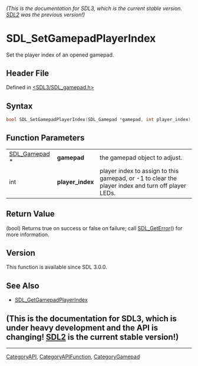###### (This is the documentation for SDL3, which is the current stable version. [SDL2](https://wiki.libsdl.org/SDL2/) was the previous version!)
# SDL_SetGamepadPlayerIndex

Set the player index of an opened gamepad.

## Header File

Defined in [<SDL3/SDL_gamepad.h>](https://github.com/libsdl-org/SDL/blob/main/include/SDL3/SDL_gamepad.h)

## Syntax

```c
bool SDL_SetGamepadPlayerIndex(SDL_Gamepad *gamepad, int player_index);
```

## Function Parameters

|                              |                  |                                                                                                   |
| ---------------------------- | ---------------- | ------------------------------------------------------------------------------------------------- |
| [SDL_Gamepad](SDL_Gamepad) * | **gamepad**      | the gamepad object to adjust.                                                                     |
| int                          | **player_index** | player index to assign to this gamepad, or -1 to clear the player index and turn off player LEDs. |

## Return Value

(bool) Returns true on success or false on failure; call
[SDL_GetError](SDL_GetError)() for more information.

## Version

This function is available since SDL 3.0.0.

## See Also

- [SDL_GetGamepadPlayerIndex](SDL_GetGamepadPlayerIndex)


## (This is the documentation for SDL3, which is under heavy development and the API is changing! [SDL2](https://wiki.libsdl.org/SDL2/) is the current stable version!)



----
[CategoryAPI](CategoryAPI), [CategoryAPIFunction](CategoryAPIFunction), [CategoryGamepad](CategoryGamepad)

